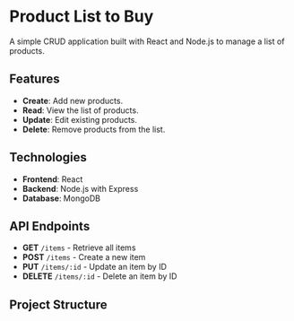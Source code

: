 # Product List to Buy

A simple CRUD application built with React and Node.js to manage a list of products.

## Features

- **Create**: Add new products.
- **Read**: View the list of products.
- **Update**: Edit existing products.
- **Delete**: Remove products from the list.

## Technologies

- **Frontend**: React
- **Backend**: Node.js with Express
- **Database**: MongoDB

## API Endpoints

- **GET** `/items` - Retrieve all items
- **POST** `/items` - Create a new item
- **PUT** `/items/:id` - Update an item by ID
- **DELETE** `/items/:id` - Delete an item by ID

## Project Structure

